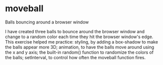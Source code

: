 # moveball
Balls bouncing around a browser window

I have created three balls to bounce around the browser window and change to a random color each time they hit the browser window's edge. This exercise helped me practice: styling, by adding a box-shadow to make the balls appear more 3D; animation, to have the balls move around using the x and y axis; the built-in random() function to randomize the colors of the balls; setInterval, to control how often the moveball function fires.
